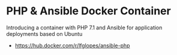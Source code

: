 # PHP & Ansible Docker Container

Introducing a container with PHP 7.1 and Ansible for application deployments based on Ubuntu

* https://hub.docker.com/r/lfglopes/ansible-php